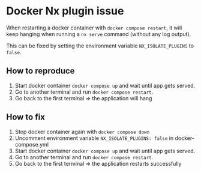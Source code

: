 # Docker Nx plugin issue
When restarting a docker container with `docker compose restart`, it will keep hanging when running a `nx serve` command (without any log output).

This can be fixed by setting the environment variable `NX_ISOLATE_PLUGINS` to `false`.

## How to reproduce

1. Start docker container `docker compose up` and wait until app gets served.
2. Go to another terminal and run `docker compose restart`.
3. Go back to the first terminal => the application will hang

## How to fix

1. Stop docker container again with `docker compose down`
2. Uncomment environment variable `NX_ISOLATE_PLUGINS: false` in docker-compose.yml
3. Start docker container `docker compose up` and wait until app gets served.
4. Go to another terminal and run `docker compose restart`.
5. Go back to the first terminal => the application restarts successfully


